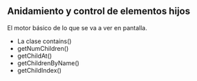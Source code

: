 ## Anidamiento y control de elementos hijos

El motor básico de lo que se va a ver en pantalla.

* La clase contains\(\)
* getNumChildren\(\)
* getChildAt\(\)
* getChildrenByName\(\)
* getChildIndex\(\)

